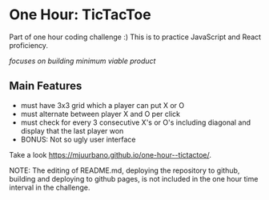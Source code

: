 # One Hour: TicTacToe

Part of one hour coding challenge :)
This is to practice JavaScript and React proficiency.

_focuses on building minimum viable product_

## Main Features
* must have 3x3 grid which a player can put X or O
* must alternate between player X and O per click
* must check for every 3 consecutive X's or O's including diagonal and display that the last player won
* BONUS: Not so ugly user interface

Take a look https://mjuurbano.github.io/one-hour--tictactoe/.

NOTE: The editing of README.md, deploying the repository to github, building and deploying to github pages, is not included in the one hour time interval in the challenge.
